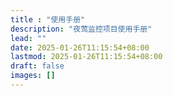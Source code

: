 ```yaml
---
title : "使用手册"
description: "夜莺监控项目使用手册"
lead: ""
date: 2025-01-26T11:15:54+08:00
lastmod: 2025-01-26T11:15:54+08:00
draft: false
images: []
---
```


